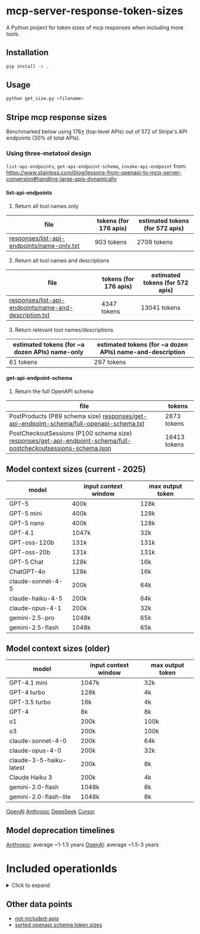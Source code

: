 # mcp-server-response-token-sizes

A Python project for token sizes of mcp responses when including more tools.

## Installation

```bash
pip install -e .
```

## Usage

```bash
python get_size.py <filename>
```

## Stripe mcp response sizes
Benchmarked below using 176[*](#included-operationids) (top-level APIs) out of 572 of Stripe's API endpoints (30% of total APIs).

### Using three-metatool design
`list-api-endpoints`, `get-api-endpoint-schema`, `invoke-api-endpoint` from: https://www.stainless.com/blog/lessons-from-openapi-to-mcp-server-conversion#handling-large-apis-dynamically

#### list-api-endpoints

1. Return all tool names only

| file | tokens (for 176 apis) | estimated tokens (for 572 apis) |
|------|------------------------|----------------------------------|
| [responses/list-api-endpoints/name-only.txt](responses/list-api-endpoints/name-only.txt) | 903 tokens | 2709 tokens |

2. Return all tool names and descriptions

| file | tokens (for 176 apis) | estimated tokens (for 572 apis) |
|------|------------------------|----------------------------------|
| [responses/list-api-endpoints/name-and-description.txt](responses/list-api-endpoints/name-and-description.txt) | 4347 tokens | 13041 tokens |

3. Return relevant tool names/descriptions

| estimated tokens (for ~a dozen APIs) name-only | estimated tokens (for ~a dozen APIs) name-and-description |
|----------------------------------|----------------------------------|
| 61 tokens | 297 tokens |

#### get-api-endpoint-schema

1. Return the full OpenAPI schema

| file | tokens |
|------|--------|
| PostProducts (P89 schema size) [responses/get-api-endpoint-schema/full-openapi-schema.txt](responses/get-api-endpoint-schema/full-openapi-schema.txt) | 2873 tokens |
| PostCheckoutSessions (P100 schema size) [responses/get-api-endpoint-schema/full-postcheckoutsessions-schema.json](responses/get-api-endpoint-schema/full-postcheckoutsessions.json) | 16413 tokens |

## Model context sizes (current - 2025)
| model | input context window | max output token |
|-------|----------------------|------------------|
| GPT-5 | 400k | 128k |
| GPT-5 mini | 400k | 128k |
| GPT-5 nano | 400k | 128k |
| GPT-4.1 | 1047k | 32k |
| GPT-oss-120b | 131k | 131k |
| GPT-oss-20b | 131k | 131k |
| GPT-5 Chat | 128k | 16k |
| ChatGPT-4o | 128k | 16k |
| claude-sonnet-4-5 | 200k | 64k |
| claude-haiku-4-5 | 200k | 64k |
| claude-opus-4-1 | 200k | 32k |
| gemini-2.5-pro | 1048k | 65k |
| gemini-2.5-flash | 1048k | 65k |

## Model context sizes (older)
| model | input context window | max output token |
|-------|----------------------|------------------|
| GPT-4.1 mini | 1047k | 32k |
| GPT-4 turbo | 128k | 4k |
| GPT-3.5 turbo | 16k | 4k |
| GPT-4 | 8k | 8k |
| o1 | 200k | 100k |
| o3 | 200k | 100k |
| claude-sonnet-4-0 | 200k | 64k |
| claude-opus-4-0 | 200k | 32k |
| claude-3-5-haiku-latest | 200k | 8k |
| Claude Haiku 3 | 200k | 4k |
| gemini-2.0-flash | 1048k | 8k |
| gemini-2.0-flash-lite | 1048k | 8k |

[OpenAI](https://platform.openai.com/docs/models)
[Anthropic](https://docs.claude.com/en/docs/about-claude/models/overview)
[DeepSeek](https://api-docs.deepseek.com/quick_start/pricing)
[Cursor](https://cursor.com/docs/models)

## Model deprecation timelines
[Anthropic](https://docs.claude.com/en/docs/about-claude/model-deprecations): average ~1-1.5 years
[OpenAI](https://platform.openai.com/docs/deprecations): average ~1.5-3 years

# Included operationIds

<details>

<summary>Click to expand</summary>

```
DeleteAccountsAccount
DeleteCouponsCoupon
DeleteCustomersCustomer
DeleteEphemeralKeysKey
DeleteInvoiceitemsInvoiceitem
DeleteInvoicesInvoice
DeletePlansPlan
DeleteProductsId
DeleteSubscriptionItemsItem
DeleteSubscriptionsSubscriptionExposedId
DeleteTaxIdsId
DeleteWebhookEndpointsWebhookEndpoint
GetAccount
GetAccounts
GetAccountsAccount
GetApplicationFees
GetApplicationFeesId
GetBalance
GetBalanceSettings
GetBalanceTransactions
GetBalanceTransactionsId
GetCharges
GetChargesCharge
GetConfirmationTokensConfirmationToken
GetCountrySpecs
GetCountrySpecsCountry
GetCoupons
GetCouponsCoupon
GetCreditNotes
GetCreditNotesId
GetCustomers
GetCustomersCustomer
GetDisputes
GetDisputesDispute
GetEvents
GetEventsId
GetExchangeRates
GetExchangeRatesRateId
GetFileLinks
GetFileLinksLink
GetFiles
GetFilesFile
GetInvoicePayments
GetInvoicePaymentsInvoicePayment
GetInvoiceRenderingTemplates
GetInvoiceRenderingTemplatesTemplate
GetInvoiceitems
GetInvoiceitemsInvoiceitem
GetInvoices
GetInvoicesInvoice
GetLinkAccountSessionsSession
GetLinkedAccounts
GetLinkedAccountsAccount
GetMandatesMandate
GetPaymentIntents
GetPaymentIntentsIntent
GetPaymentLinks
GetPaymentLinksPaymentLink
GetPaymentMethodConfigurations
GetPaymentMethodConfigurationsConfiguration
GetPaymentMethodDomains
GetPaymentMethodDomainsPaymentMethodDomain
GetPaymentMethods
GetPaymentMethodsPaymentMethod
GetPayouts
GetPayoutsPayout
GetPlans
GetPlansPlan
GetPrices
GetPricesPrice
GetProducts
GetProductsId
GetPromotionCodes
GetPromotionCodesPromotionCode
GetQuotes
GetQuotesQuote
GetRefunds
GetRefundsRefund
GetReviews
GetReviewsReview
GetSetupAttempts
GetSetupIntents
GetSetupIntentsIntent
GetShippingRates
GetShippingRatesShippingRateToken
GetSourcesSource
GetSubscriptionItems
GetSubscriptionItemsItem
GetSubscriptionSchedules
GetSubscriptionSchedulesSchedule
GetSubscriptions
GetSubscriptionsSubscriptionExposedId
GetTaxCodes
GetTaxCodesId
GetTaxIds
GetTaxIdsId
GetTaxRates
GetTaxRatesTaxRate
GetTokensToken
GetTopups
GetTopupsTopup
GetTransfers
GetTransfersTransfer
GetWebhookEndpoints
GetWebhookEndpointsWebhookEndpoint
PostAccountLinks
PostAccountSessions
PostAccounts
PostAccountsAccount
PostBalanceSettings
PostCharges
PostChargesCharge
PostCoupons
PostCouponsCoupon
PostCreditNotes
PostCreditNotesId
PostCustomerSessions
PostCustomers
PostCustomersCustomer
PostDisputesDispute
PostEphemeralKeys
PostExternalAccountsId
PostFileLinks
PostFileLinksLink
PostFiles
PostInvoiceitems
PostInvoiceitemsInvoiceitem
PostInvoices
PostInvoicesInvoice
PostLinkAccountSessions
PostPaymentIntents
PostPaymentIntentsIntent
PostPaymentLinks
PostPaymentLinksPaymentLink
PostPaymentMethodConfigurations
PostPaymentMethodConfigurationsConfiguration
PostPaymentMethodDomains
PostPaymentMethodDomainsPaymentMethodDomain
PostPaymentMethods
PostPaymentMethodsPaymentMethod
PostPayouts
PostPayoutsPayout
PostPlans
PostPlansPlan
PostPrices
PostPricesPrice
PostProducts
PostProductsId
PostPromotionCodes
PostPromotionCodesPromotionCode
PostQuotes
PostQuotesQuote
PostRefunds
PostRefundsRefund
PostSetupIntents
PostSetupIntentsIntent
PostShippingRates
PostShippingRatesShippingRateToken
PostSources
PostSourcesSource
PostSubscriptionItems
PostSubscriptionItemsItem
PostSubscriptionSchedules
PostSubscriptionSchedulesSchedule
PostSubscriptions
PostSubscriptionsSubscriptionExposedId
PostTaxIds
PostTaxRates
PostTaxRatesTaxRate
PostTokens
PostTopups
PostTopupsTopup
PostTransfers
PostTransfersTransfer
PostWebhookEndpoints
PostWebhookEndpointsWebhookEndpoint
```

</details>

## Other data points

* [not-included-apis](apis/not-included.csv)
* [sorted openapi schema token sizes](apis/schema-sizes-sorted.csv)